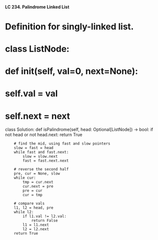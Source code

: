 #### LC 234. Palindrome Linked List
# Definition for singly-linked list.
# class ListNode:
#     def __init__(self, val=0, next=None):
#         self.val = val
#         self.next = next
class Solution:
    def isPalindrome(self, head: Optional[ListNode]) -> bool:
        if not head or not head.next:
            return True
        
        # find the mid, using fast and slow pointers
        slow = fast = head
        while fast and fast.next:
            slow = slow.next
            fast = fast.next.next
        
        # reverse the second half
        pre, cur = None, slow
        while cur:
            tmp = cur.next
            cur.next = pre
            pre = cur
            cur = tmp
        
        # compare vals 
        l1, l2 = head, pre
        while l2:
            if l1.val != l2.val:
                return False
            l1 = l1.next
            l2 = l2.next
        return True